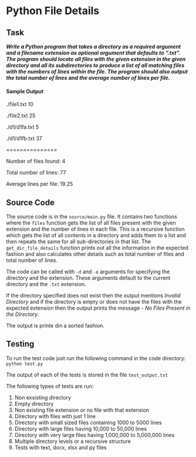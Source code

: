 # Python File Details

## Task

***Write a Python program that takes a directory as a required argument and a filename extension as optional argument that defaults to “.txt”. The program should locate all files with the given extension in the given directory and all its subdirectories to produce a list of all matching files with the numbers of lines within the file. The program should also output the total number of lines and the average number of lines per file.***

#### Sample Output
./file1.txt 10 

./file2.txt 25

./d1/d1fa.txt 5

./d1/d1fb.txt 37

===============

Number of files found: 4

Total number of lines: 77

Average lines per file: 19.25

## Source Code

The source code is in the `source/main.py` file. It contains two functions where the `files` function gets the list of all files present with the given extension and the number of lines in each file. This is a recursive function which gets the list of all contents in a directory and adds them to a list and then repeats the same for all sub-directories in that list. The `get_dir_file_details` function prints out all the information in the expected fashion and also calculates other details such as total number of files and total number of lines. 

The code can be called with `-d` and `-e` arguments for specifying the directory and the extension. These arguments default to the current directory and the `.txt` extension. 

If the directory specified does not exist then the output mentions *Invalid Directory* and if the directory is empty or does not have the files with the expected extension then the output prints the message - *No Files Present in the Directory*.

The output is printe din a sorted fashion. 

## Testing
To run the test code just run the following command in the code directory:
`python test.py`

The output of each of the tests is stored in the file `test_output.txt`

The following types of tests are run:
1. Non exsisting directory
2. Empty directory
3. Non existing file extension or no file with that extension
4. Directory with files with just 1 line
5. Directory with small sized files containing 1000 to 5000 lines
6. Directory with large files having 10,000 to 50,000 lines
7. Directory with very large files having 1,000,000 to 5,000,000 lines
8. Multiple directory levels or a recursive structure
9. Tests with text, docx, xlsx and py files

